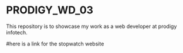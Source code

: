 # PRODIGY_WD_03
This repository is to showcase my work as a web developer at prodigy infotech.

#here is a link for the stopwatch website

